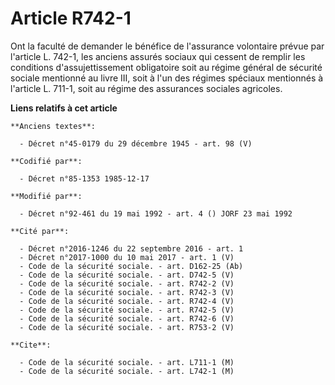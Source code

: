 # Article R742-1

Ont la faculté de demander le bénéfice de l'assurance volontaire prévue par l'article L. 742-1, les anciens assurés sociaux
qui cessent de remplir les conditions d'assujettissement obligatoire soit au régime général de sécurité sociale mentionné au
livre III, soit à l'un des régimes spéciaux mentionnés à l'article L. 711-1, soit au régime des assurances sociales
agricoles.

**Liens relatifs à cet article**

	**Anciens textes**:

	  - Décret n°45-0179 du 29 décembre 1945 - art. 98 (V)

	**Codifié par**:

	  - Décret n°85-1353 1985-12-17

	**Modifié par**:

	  - Décret n°92-461 du 19 mai 1992 - art. 4 () JORF 23 mai 1992

	**Cité par**:

	  - Décret n°2016-1246 du 22 septembre 2016 - art. 1
	  - Décret n°2017-1000 du 10 mai 2017 - art. 1 (V)
	  - Code de la sécurité sociale. - art. D162-25 (Ab)
	  - Code de la sécurité sociale. - art. D742-5 (V)
	  - Code de la sécurité sociale. - art. R742-2 (V)
	  - Code de la sécurité sociale. - art. R742-3 (V)
	  - Code de la sécurité sociale. - art. R742-4 (V)
	  - Code de la sécurité sociale. - art. R742-5 (V)
	  - Code de la sécurité sociale. - art. R742-6 (V)
	  - Code de la sécurité sociale. - art. R753-2 (V)

	**Cite**:

	  - Code de la sécurité sociale. - art. L711-1 (M)
	  - Code de la sécurité sociale. - art. L742-1 (M)

